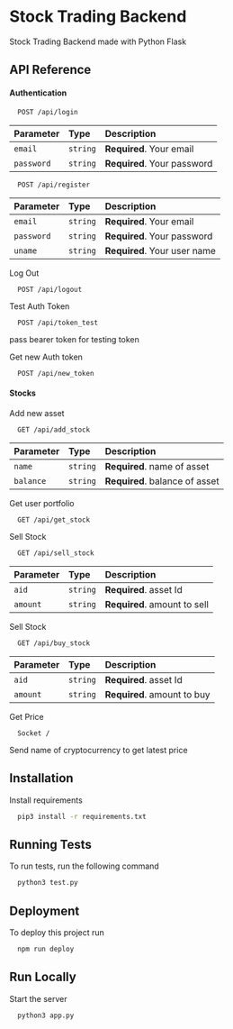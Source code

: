 
# Stock Trading Backend

Stock Trading Backend made with Python Flask 


## API Reference

#### Authentication

```http
  POST /api/login
```

| Parameter | Type     | Description                |
| :-------- | :------- | :------------------------- |
| `email` | `string` | **Required**. Your email  |
| `password` | `string` | **Required**. Your password  |


```http
  POST /api/register
```

| Parameter | Type     | Description                |
| :-------- | :------- | :------------------------- |
| `email` | `string` | **Required**. Your email  |
| `password` | `string` | **Required**. Your password  |
| `uname` | `string` | **Required**. Your user name  |

Log Out
```http
  POST /api/logout
```


Test Auth Token
```http
  POST /api/token_test
```

pass bearer token for testing token


Get new Auth token
```http
  POST /api/new_token
```
#### Stocks

Add new asset 
```http
  GET /api/add_stock
```

| Parameter | Type     | Description                |
| :-------- | :------- | :------------------------- |
| `name` | `string` | **Required**. name of asset |
| `balance` | `string` | **Required**. balance of asset  |


Get user portfolio
```http
  GET /api/get_stock
```


Sell Stock
```http
  GET /api/sell_stock
```
| Parameter | Type     | Description                |
| :-------- | :------- | :------------------------- |
| `aid` | `string` | **Required**. asset Id |
| `amount` | `string` | **Required**. amount to sell  |

Sell Stock
```http
  GET /api/buy_stock
```
| Parameter | Type     | Description                |
| :-------- | :------- | :------------------------- |
| `aid` | `string` | **Required**. asset Id |
| `amount` | `string` | **Required**. amount to buy  |

Get Price

```http
  Socket /
```
Send name of cryptocurrency to get latest price
## Installation

Install requirements

```bash
  pip3 install -r requirements.txt
```
    
## Running Tests

To run tests, run the following command

```bash
  python3 test.py
```


## Deployment

To deploy this project run

```bash
  npm run deploy
```


## Run Locally

Start the server

```bash
  python3 app.py
```


